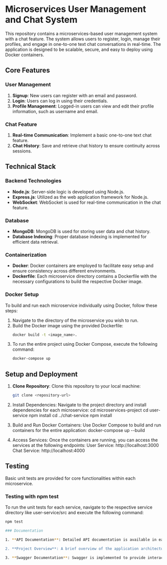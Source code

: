 # Microservices User Management and Chat System

This repository contains a microservices-based user management system with a chat feature. The system allows users to register, login, manage their profiles, and engage in one-to-one text chat conversations in real-time. The application is designed to be scalable, secure, and easy to deploy using Docker containers.

## Core Features

### User Management

1. **Signup**: New users can register with an email and password.
2. **Login**: Users can log in using their credentials.
3. **Profile Management**: Logged-in users can view and edit their profile information, such as username and email.

### Chat Feature

1. **Real-time Communication**: Implement a basic one-to-one text chat feature.
2. **Chat History**: Save and retrieve chat history to ensure continuity across sessions.

## Technical Stack

### Backend Technologies

- **Node.js**: Server-side logic is developed using Node.js.
- **Express.js**: Utilized as the web application framework for Node.js.
- **WebSocket**: WebSocket is used for real-time communication in the chat feature.

### Database

- **MongoDB**: MongoDB is used for storing user data and chat history.
- **Database Indexing**: Proper database indexing is implemented for efficient data retrieval.

### Containerization 

- **Docker**: Docker containers are employed to facilitate easy setup and ensure consistency across different environments.
- **Dockerfile**: Each microservice directory contains a Dockerfile with the necessary configurations to build the respective Docker image.

### Docker Setup

To build and run each microservice individually using Docker, follow these steps:

1. Navigate to the directory of the microservice you wish to run.
2. Build the Docker image using the provided Dockerfile:
   ```bash
   docker build -t <image_name>.
3. To run the entire project using Docker Compose, execute the following command:
   ```bash
   docker-compose up

## Setup and Deployment

1. **Clone Repository**: Clone this repository to your local machine:

   ```bash
   git clone <repository-url>
2. Install Dependencies: Navigate to the project directory and install dependencies for each microservice:
      cd microservices-project
      cd user-service
      npm install
      cd ../chat-service
      npm install
3. Build and Run Docker Containers: Use Docker Compose to build and run containers for the entire application:
      docker-compose up --build
4. Access Services: Once the containers are running, you can access the services at the following endpoints:
      User Service: http://localhost:3000
      Chat Service: http://localhost:4000

## Testing

Basic unit tests are provided for core functionalities within each microservice.

### Testing with npm test

To run the unit tests for each service, navigate to the respective service directory like user-service/src and execute the following command:

```bash
npm test

### Documentation

1. **API Documentation**: Detailed API documentation is available in each microservice's README file. This documentation provides comprehensive information about the endpoints, request parameters, response formats, and authentication requirements for interacting with the microservice.

2. **Project Overview**: A brief overview of the application architecture is provided in the project's main README file. It outlines the high-level structure of the application, including the role of each microservice and how they interact with each other to deliver the overall functionality.

3. **Swagger Documentation**: Swagger is implemented to provide interactive API documentation for each microservice. You can explore and test the APIs using Swagger UI by navigating to the `/api-docs` endpoint of each service in your web browser.
